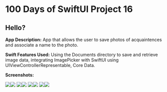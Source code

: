 # 100 Days of SwiftUI Project 16

## Hello?

**App Description:**  App that allows the user to save photos of acquaintences and associate a name to the photo.

**Swift Features Used:**
Using the Documents directory to save and retrieve image data, integrating ImagePicker with SwiftUI using UIViewControllerRepresentable, Core Data.

**Screenshots:**

![](./ScreenShots/100D_P16_01.png)![](./ScreenShots/100D_P16_02.png)
![](./ScreenShots/100D_P16_03.png)![](./ScreenShots/100D_P16_04.png)
![](./ScreenShots/100D_P16_05.png)![](./ScreenShots/100D_P16_06.png)
![](./ScreenShots/100D_P16_07.png)![](./ScreenShots/100D_P16_08.png)